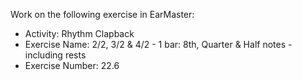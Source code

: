 Work on the following exercise in EarMaster:
- Activity: Rhythm Clapback
- Exercise Name: 2/2, 3/2 & 4/2 - 1 bar: 8th, Quarter & Half notes - including rests
- Exercise Number: 22.6
